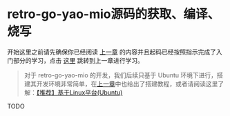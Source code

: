 # retro-go-yao-mio源码的获取、编译、烧写

开始这里之前请先确保你已经阅读 [上一章](Retro-Yao-Mio/chapter2-1.md) 的内容并且起码已经按照指示完成了入门部分的学习，点击 [这里](Retro-Yao-Mio/chapter2-1.md) 跳转到上一章进行学习。

> 对于 retro-go-yao-mio 的开发，我们后续只基于 Ubuntu 环境下进行，搭建其开发环境非常简单，在[上一章](Retro-Yao-Mio/chapter2-1.md)中也给出了搭建教程，或者请阅读这里了解：[【推荐】基于Linux平台(Ubuntu)](DShanMCU-Mio/ESP-IDF/chapter2-3)


TODO
